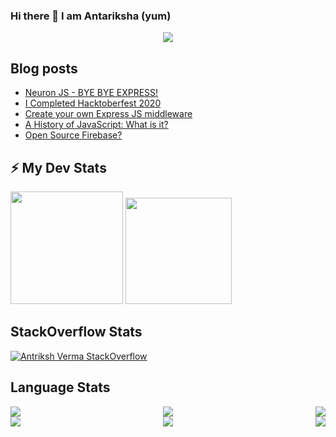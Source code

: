 ### Hi there 👋  I am Antariksha (yum)

<p align="center"> 
  <img src="https://profile-counter.glitch.me/antriksh123/count.svg" />
</p>

## Blog posts
<!-- BLOG-POST-LIST:START -->
- [Neuron JS - BYE BYE EXPRESS!](https://dev.to/yum/neuron-js-bye-bye-express-26k2)
- [I Completed Hacktoberfest 2020](https://dev.to/yum/i-completed-hacktoberfest-2020-4ce4)
- [Create your own Express JS middleware](https://thewebtech.hashnode.dev/create-your-own-express-js-middleware)
- [A History of JavaScript: What is it?](https://thewebtech.hashnode.dev/a-history-of-javascript-what-is-it)
- [Open Source Firebase?](https://thewebtech.hashnode.dev/open-source-firebase)
<!-- BLOG-POST-LIST:END -->

<!-- GitHub stats -->
## ⚡ My Dev Stats

<p>
<!-- GitHub Stats -->
<img height="180em" src="https://github-readme-stats.vercel.app/api?username=antriksh123&show_icons=true&hide_border=true" />

<!-- Most Used Languages -->
<img height="170em" src="https://github-readme-stats.vercel.app/api/top-langs/?username=antriksh123&show_icons=true&hide_border=true&layout=compact&langs_count=8"/>
</p>

<!-- Stackoverflow stats -->
## StackOverflow Stats
 
[![Antriksh Verma StackOverflow](https://github-readme-stackoverflow.vercel.app/?userID=12805063)](https://stackoverflow.com/users/12805063/antriksh-verma)

<!-- Language stats -->
## Language Stats

<div style="display: flex; justify-content: space-between;">
<img src="https://img.shields.io/badge/node.js%20-%2343853D.svg?&style=for-the-badge&logo=node.js&logoColor=white"/>

<img src="https://img.shields.io/badge/javascript%20-%23323330.svg?&style=for-the-badge&logo=javascript&logoColor=%23F7DF1E"/>

<img src="https://img.shields.io/badge/typescript%20-%23007ACC.svg?&style=for-the-badge&logo=typescript&logoColor=white"/>
</div>

<div style="display: flex; justify-content: space-between;">
<img src="https://img.shields.io/badge/html5%20-%23E34F26.svg?&style=for-the-badge&logo=html5&logoColor=white"/>

<img src="https://img.shields.io/badge/css3%20-%231572B6.svg?&style=for-the-badge&logo=css3&logoColor=white"/>

<img src="https://img.shields.io/badge/python%20-%2314354C.svg?&style=for-the-badge&logo=python&logoColor=white"/>
</div>

